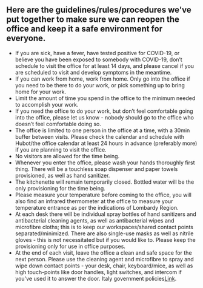 ## Here are the guidelines/rules/procedures we've put together to make sure we can reopen the office and keep it a safe environment for everyone.
* If you are sick, have a fever, have tested positive for COVID-19, or believe you have been exposed to somebody with COVID-19, don’t schedule to visit the office for at least 14 days, and please cancel if you are scheduled to visit and develop symptoms in the meantime.
* If you can work from home, work from home. Only go into the office if you need to be there to do your work, or pick something up to bring home for your work.
* Limit the amount of time you spend in the office to the minimum needed to accomplish your work.
* If you need the office to do your work, but don’t feel comfortable going into the office, please let us know - nobody should go to the office who doesn’t feel comfortable doing so.
* The office is limited to one person in the office at a time, with a 30min buffer between visits. Please check the calendar and schedule with Hubot/the office calendar at least 24 hours in advance (preferably more) if you are planning to visit the office.
* No visitors are allowed for the time being.
* Whenever you enter the office, please wash your hands thoroughly first thing. There will be a touchless soap dispenser and paper towels provisioned, as well as hand sanitizer.
* The kitchenette will remain temporarily closed. Bottled water will be the only provisioning for the time being.
* Please measure your temperature before coming to the office, you will also find an infrared thermometer at the office to measure your temperature entrance as per the indications of Lombardy Region.
* At each desk there will be individual spray bottles of  hand sanitizers and antibacterial cleaning agents, as well as antibacterial wipes and microfibre cloths; this is to keep our workspaces/shared contact points separated/minimized. There are also single-use masks as well as nitrile gloves - this is not necessitated but if you would like to. Please keep the provisioning only for use in office purposes.
* At the end of each visit, leave the office a clean and safe space for the next person. Please use the cleaning agent and microfibre to spray and wipe down contact points - your desk, chair, keyboard/mice, as well as high touch-points like door handles, light switches, and intercom if you've used it to answer the door.
Italy government policies[Link](http://www.governo.it/sites/new.governo.it/files/DPCM_20200517.pdf).


